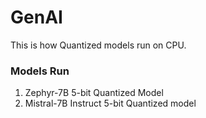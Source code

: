 # GenAI

This is how Quantized models run on CPU.

### Models Run 
1. Zephyr-7B 5-bit Quantized Model
2. Mistral-7B Instruct 5-bit Quantized model
